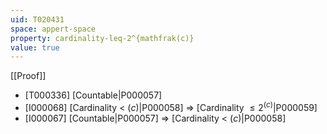 ```yaml
---
uid: T020431
space: appert-space
property: cardinality-leq-2^{mathfrak(c)}
value: true
---
```

[[Proof]]

* [T000336] [Countable|P000057]
* [I000068] [Cardinality < $\mathfrak(c)$|P000058] => [Cardinality $\leq 2^{\mathfrak(c)}$|P000059]
* [I000067] [Countable|P000057] => [Cardinality < $\mathfrak(c)$|P000058]

